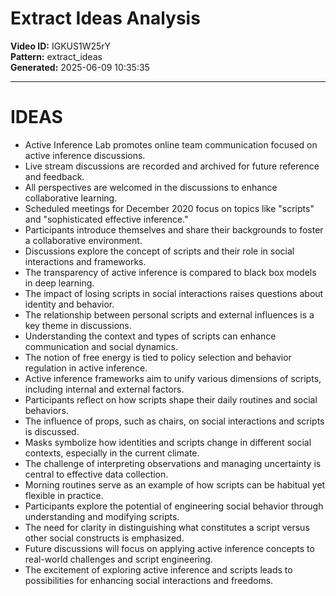 # Extract Ideas Analysis

**Video ID:** IGKUS1W25rY  
**Pattern:** extract_ideas  
**Generated:** 2025-06-09 10:35:35  

---

# IDEAS

- Active Inference Lab promotes online team communication focused on active inference discussions.
- Live stream discussions are recorded and archived for future reference and feedback.
- All perspectives are welcomed in the discussions to enhance collaborative learning.
- Scheduled meetings for December 2020 focus on topics like "scripts" and "sophisticated effective inference."
- Participants introduce themselves and share their backgrounds to foster a collaborative environment.
- Discussions explore the concept of scripts and their role in social interactions and frameworks.
- The transparency of active inference is compared to black box models in deep learning.
- The impact of losing scripts in social interactions raises questions about identity and behavior.
- The relationship between personal scripts and external influences is a key theme in discussions.
- Understanding the context and types of scripts can enhance communication and social dynamics.
- The notion of free energy is tied to policy selection and behavior regulation in active inference.
- Active inference frameworks aim to unify various dimensions of scripts, including internal and external factors.
- Participants reflect on how scripts shape their daily routines and social behaviors.
- The influence of props, such as chairs, on social interactions and scripts is discussed.
- Masks symbolize how identities and scripts change in different social contexts, especially in the current climate.
- The challenge of interpreting observations and managing uncertainty is central to effective data collection.
- Morning routines serve as an example of how scripts can be habitual yet flexible in practice.
- Participants explore the potential of engineering social behavior through understanding and modifying scripts.
- The need for clarity in distinguishing what constitutes a script versus other social constructs is emphasized.
- Future discussions will focus on applying active inference concepts to real-world challenges and script engineering.
- The excitement of exploring active inference and scripts leads to possibilities for enhancing social interactions and freedoms.